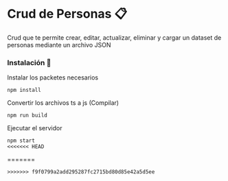 # Crud de Personas 📋

Crud que te permite crear, editar, actualizar, eliminar y cargar un dataset de personas mediante un archivo JSON

### Instalación 🔧

Instalar los packetes necesarios

```
npm install
```

Convertir los archivos ts a js (Compilar)

```
npm run build
```

Ejecutar el servidor
```
npm start
<<<<<<< HEAD
```
=======
```
>>>>>>> f9f0799a2add295287fc2715bd80d85e42a5d5ee
